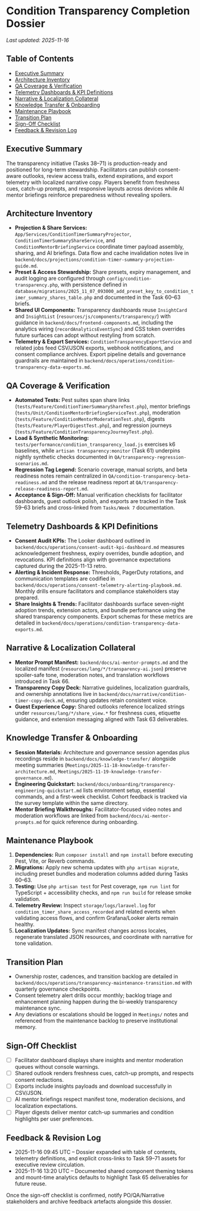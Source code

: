 # Condition Transparency Completion Dossier

_Last updated: 2025-11-16_

## Table of Contents
- [Executive Summary](#executive-summary)
- [Architecture Inventory](#architecture-inventory)
- [QA Coverage & Verification](#qa-coverage--verification)
- [Telemetry Dashboards & KPI Definitions](#telemetry-dashboards--kpi-definitions)
- [Narrative & Localization Collateral](#narrative--localization-collateral)
- [Knowledge Transfer & Onboarding](#knowledge-transfer--onboarding)
- [Maintenance Playbook](#maintenance-playbook)
- [Transition Plan](#transition-plan)
- [Sign-Off Checklist](#sign-off-checklist)
- [Feedback & Revision Log](#feedback--revision-log)

## Executive Summary
The transparency initiative (Tasks 38–71) is production-ready and positioned for long-term stewardship. Facilitators can publish consent-aware outlooks, review access trails, extend expirations, and export telemetry with localized narrative copy. Players benefit from freshness cues, catch-up prompts, and responsive layouts across devices while AI mentor briefings reinforce preparedness without revealing spoilers.

## Architecture Inventory
- **Projection & Share Services:** `App/Services/ConditionTimerSummaryProjector`, `ConditionTimerSummaryShareService`, and `ConditionMentorBriefingService` coordinate timer payload assembly, sharing, and AI briefings. Data flow and cache invalidation notes live in `backend/docs/projections/condition-timer-summary-projection-guide.md`.
- **Preset & Access Stewardship:** Share presets, expiry management, and audit logging are configured through `config/condition-transparency.php`, with persistence defined in `database/migrations/2025_11_07_093000_add_preset_key_to_condition_timer_summary_shares_table.php` and documented in the Task 60–63 briefs.
- **Shared UI Components:** Transparency dashboards reuse `InsightCard` and `InsightList` (`resources/js/components/transparency/`) with guidance in `backend/docs/frontend-components.md`, including the analytics wiring (`recordAnalyticsEventSync`) and CSS token overrides future surfaces can adopt without restyling from scratch.
- **Telemetry & Export Services:** `ConditionTransparencyExportService` and related jobs feed CSV/JSON exports, webhook notifications, and consent compliance archives. Export pipeline details and governance guardrails are maintained in `backend/docs/operations/condition-transparency-data-exports.md`.

## QA Coverage & Verification
- **Automated Tests:** Pest suites span share links (`tests/Feature/ConditionTimerSummaryShareTest.php`), mentor briefings (`tests/Unit/ConditionMentorBriefingServiceTest.php`), moderation (`tests/Feature/ConditionMentorModerationTest.php`), digests (`tests/Feature/PlayerDigestTest.php`), and regression journeys (`tests/Feature/ConditionTransparencyJourneyTest.php`).
- **Load & Synthetic Monitoring:** `tests/performance/condition_transparency_load.js` exercises k6 baselines, while `artisan transparency:monitor` (Task 61) underpins nightly synthetic checks documented in `QA/transparency-regression-scenarios.md`.
- **Regression Tag Legend:** Scenario coverage, manual scripts, and beta readiness notes remain centralized in `QA/condition-transparency-beta-readiness.md` and the release readiness report at `QA/transparency-release-readiness-report.md`.
- **Acceptance & Sign-Off:** Manual verification checklists for facilitator dashboards, guest outlook polish, and exports are tracked in the Task 59–63 briefs and cross-linked from `Tasks/Week 7` documentation.

## Telemetry Dashboards & KPI Definitions
- **Consent Audit KPIs:** The Looker dashboard outlined in `backend/docs/operations/consent-audit-kpi-dashboard.md` measures acknowledgement freshness, expiry overrides, bundle adoption, and revocations. KPI definitions align with governance expectations captured during the 2025-11-13 retro.
- **Alerting & Incident Response:** Thresholds, PagerDuty rotations, and communication templates are codified in `backend/docs/operations/consent-telemetry-alerting-playbook.md`. Monthly drills ensure facilitators and compliance stakeholders stay prepared.
- **Share Insights & Trends:** Facilitator dashboards surface seven-night adoption trends, extension actors, and bundle performance using the shared transparency components. Export schemas for these metrics are detailed in `backend/docs/operations/condition-transparency-data-exports.md`.

## Narrative & Localization Collateral
- **Mentor Prompt Manifest:** `backend/docs/ai-mentor-prompts.md` and the localized manifest (`resources/lang/*/transparency-ai.json`) preserve spoiler-safe tone, moderation notes, and translation workflows introduced in Task 66.
- **Transparency Copy Deck:** Narrative guidelines, localization guardrails, and ownership annotations live in `backend/docs/narrative/condition-timer-copy-deck.md`, ensuring updates retain consistent voice.
- **Guest Experience Copy:** Shared outlooks reference localized strings under `resources/lang/*/share_view.*` for freshness cues, etiquette guidance, and extension messaging aligned with Task 63 deliverables.

## Knowledge Transfer & Onboarding
- **Session Materials:** Architecture and governance session agendas plus recordings reside in `backend/docs/knowledge-transfer/` alongside meeting summaries (`Meetings/2025-11-18-knowledge-transfer-architecture.md`, `Meetings/2025-11-19-knowledge-transfer-governance.md`).
- **Engineering Quickstart:** `backend/docs/onboarding/transparency-engineering-quickstart.md` lists environment setup, essential commands, and a first-week checklist. Cohort feedback is tracked via the survey template within the same directory.
- **Mentor Briefing Walkthroughs:** Facilitator-focused video notes and moderation workflows are linked from `backend/docs/ai-mentor-prompts.md` for quick reference during onboarding.

## Maintenance Playbook
1. **Dependencies:** Run `composer install` and `npm install` before executing Pest, Vite, or Reverb commands.
2. **Migrations:** Apply new schema updates with `php artisan migrate`, including preset bundles and moderation columns added during Tasks 60–63.
3. **Testing:** Use `php artisan test` for Pest coverage, `npm run lint` for TypeScript + accessibility checks, and `npm run build` for release smoke validation.
4. **Telemetry Review:** Inspect `storage/logs/laravel.log` for `condition_timer_share_access_recorded` and related events when validating access flows, and confirm Grafana/Looker alerts remain healthy.
5. **Localization Updates:** Sync manifest changes across locales, regenerate translated JSON resources, and coordinate with narrative for tone validation.

## Transition Plan
- Ownership roster, cadences, and transition backlog are detailed in `backend/docs/operations/transparency-maintenance-transition.md` with quarterly governance checkpoints.
- Consent telemetry alert drills occur monthly; backlog triage and enhancement planning happen during the bi-weekly transparency maintenance sync.
- Any deviations or escalations should be logged in `Meetings/` notes and referenced from the maintenance backlog to preserve institutional memory.

## Sign-Off Checklist
- [ ] Facilitator dashboard displays share insights and mentor moderation queues without console warnings.
- [ ] Shared outlook renders freshness cues, catch-up prompts, and respects consent redactions.
- [ ] Exports include insights payloads and download successfully in CSV/JSON.
- [ ] AI mentor briefings respect manifest tone, moderation decisions, and localization expectations.
- [ ] Player digests deliver mentor catch-up summaries and condition highlights per user preferences.

## Feedback & Revision Log
- 2025-11-16 09:45 UTC – Dossier expanded with table of contents, telemetry definitions, and explicit cross-links to Task 59–71 assets for executive review circulation.
- 2025-11-16 13:20 UTC – Documented shared component theming tokens and mount-time analytics defaults to highlight Task 65 deliverables for future reuse.

Once the sign-off checklist is confirmed, notify PO/QA/Narrative stakeholders and archive feedback artefacts alongside this dossier.
